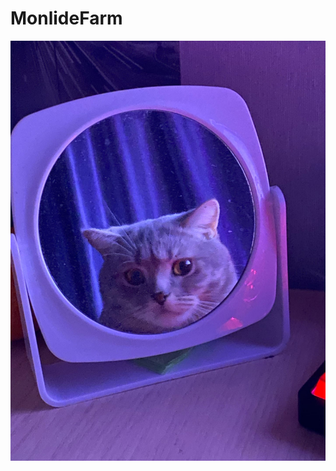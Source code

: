 # MonlideFarm
![img](https://raw.githubusercontent.com/Monlide/MonlideFarm/master/%D0%B0%D0%B2%D0%B0.jpg)
